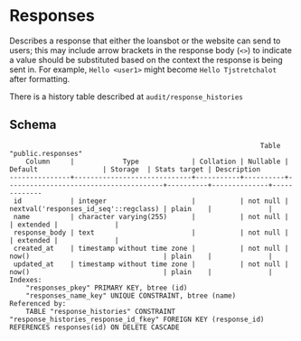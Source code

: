 # Responses

Describes a response that either the loansbot or the website can send to users;
this may include arrow brackets in the response body (`<>`) to indicate a value
should be substituted based on the context the response is being sent in. For
example, `Hello <user1>` might become `Hello Tjstretchalot` after formatting.

There is a history table described at `audit/response_histories`

## Schema

```
                                                              Table "public.responses"
    Column     |            Type             | Collation | Nullable |                Default                | Storage  | Stats target | Description
---------------+-----------------------------+-----------+----------+---------------------------------------+----------+--------------+-------------
 id            | integer                     |           | not null | nextval('responses_id_seq'::regclass) | plain    |              |
 name          | character varying(255)      |           | not null |                                       | extended |              |
 response_body | text                        |           | not null |                                       | extended |              |
 created_at    | timestamp without time zone |           | not null | now()                                 | plain    |              |
 updated_at    | timestamp without time zone |           | not null | now()                                 | plain    |              |
Indexes:
    "responses_pkey" PRIMARY KEY, btree (id)
    "responses_name_key" UNIQUE CONSTRAINT, btree (name)
Referenced by:
    TABLE "response_histories" CONSTRAINT "response_histories_response_id_fkey" FOREIGN KEY (response_id) REFERENCES responses(id) ON DELETE CASCADE
```